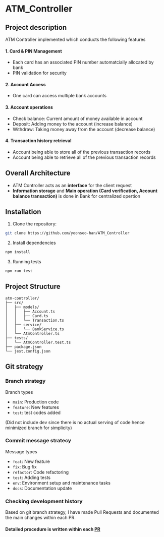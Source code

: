 # ATM_Controller

## Project description

ATM Controller implemented which conducts the following features

#### 1. Card & PIN Management
- Each card has an associated PIN number automatcially allocated by bank
- PIN validation for security

#### 2. Account Access
- One card can access multiple bank accounts

#### 3. Account operations
- Check balance: Current amount of money available in account
- Deposit: Adding money to the account (increase balance)
- Withdraw: Taking money away from the account (decrease balance)

#### 4. Transaction history retrieval

- Account being able to store all of the previous transaction records
- Account being able to retrieve all of the previous transaction records

## Overall Architecture

- ATM Controller acts as an **interface** for the client request
- **Information storage** and **Main operation (Card verification, Account balance transaction)** is done in Bank for centralized opertion

## Installation

1. Clone the repository:
```bash
git clone https://github.com/yoonseo-han/ATM_Controller
```

2. Install dependencies
```bash
npm install
```

3. Running tests
```bash
npm run test
```

## Project Structure

```
atm-controller/
├── src/
│   ├── models/
│   │   ├── Account.ts
│   │   ├── Card.ts
│   │   └── Transaction.ts
│   ├── service/
│   │   └── BankService.ts
│   └── AtmController.ts
├── tests/
│   └── AtmController.test.ts
├── package.json
└── jest.config.json
```

## Git strategy

### Branch strategy

Branch types

- `main`: Production code
- `feature`: New features
- `test`: test codes added

(Did not include dev since there is no actual serving of code hence minimized branch for simplicity)

### Commit message stratecy

Message types

- `feat`: New feature
- `fix`: Bug fix
- `refactor`: Code refactoring
- `test`: Adding tests
- `env`: Environment setup and maintenance tasks
- `docs`: Documentation update

### Checking development history

Based on git branch strategy, I have made Pull Requests and documented the main changes within each PR.

#### Detailed procedure is written within each [PR](https://github.com/yoonseo-han/ATM_Controller/pulls?q=is%3Apr+is%3Aclosed)